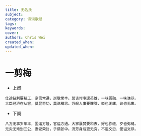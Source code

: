 ```yaml
---
title: 无名氏
subject: 
category: 诗词歌赋
tags: 
keywords: 
cover: 
authors: Chris Wei
created_when: 
updated_when: 
---
```



# 一剪梅

- 上阕

```
仕途钻刺要精工，京信常通，炭敬常丰。莫谈时事逞英雄，一味圆融，一味谦恭。
大臣经济在从容，莫显奇功，莫说精忠。万般人事要朦胧，驳也无庸，议也无庸。
```

- 下阕

```
八方无事岁年丰，国运方隆，官运方通。大家襄赞要和衷，好也弥缝，歹也弥缝。
无灾无难到三公，妻受荣封，子荫郎中。流芳身后更无穷，不谥文忠，便谥文恭。
```
